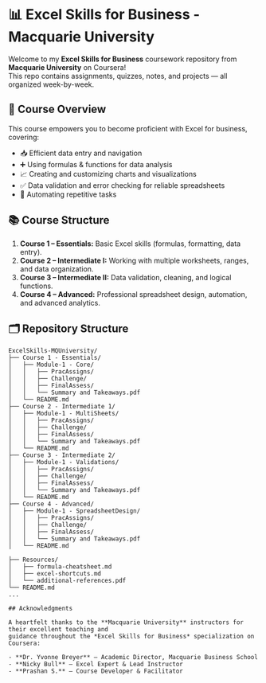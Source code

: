# 📊 Excel Skills for Business - Macquarie University

Welcome to my **Excel Skills for Business** coursework repository from **Macquarie University** on Coursera!  
This repo contains assignments, quizzes, notes, and projects — all organized week-by-week.


## 🎯 Course Overview

This course empowers you to become proficient with Excel for business, covering:

- 📥 Efficient data entry and navigation  
- ➕ Using formulas & functions for data analysis  
- 📈 Creating and customizing charts and visualizations  
- ✅ Data validation and error checking for reliable spreadsheets  
- 🔄 Automating repetitive tasks

  
## 📚 Course Structure

1. **Course 1 – Essentials:** Basic Excel skills (formulas, formatting, data entry).
2. **Course 2 – Intermediate I:** Working with multiple worksheets, ranges, and data organization.
3. **Course 3 – Intermediate II:** Data validation, cleaning, and logical functions.
4. **Course 4 – Advanced:** Professional spreadsheet design, automation, and advanced analytics.
   

## 🗂 Repository Structure

```plaintext
ExcelSkills-MQUniversity/
├── Course 1 - Essentials/
│   ├── Module-1 - Core/
│   │   ├── PracAssigns/
│   │   ├── Challenge/
│   │   ├── FinalAssess/
│   │   └── Summary and Takeaways.pdf
│   └── README.md
├── Course 2 - Intermediate 1/
│   ├── Module-1 - MultiSheets/
│   │   ├── PracAssigns/
│   │   ├── Challenge/
│   │   ├── FinalAssess/
│   │   └── Summary and Takeaways.pdf
│   └── README.md
├── Course 3 - Intermediate 2/
│   ├── Module-1 - Validations/
│   │   ├── PracAssigns/
│   │   ├── Challenge/
│   │   ├── FinalAssess/
│   │   └── Summary and Takeaways.pdf
│   └── README.md
├── Course 4 - Advanced/
│   ├── Module-1 - SpreadsheetDesign/
│   │   ├── PracAssigns/
│   │   ├── Challenge/
│   │   ├── FinalAssess/
│   │   └── Summary and Takeaways.pdf
│   └── README.md

├── Resources/
│   ├── formula-cheatsheet.md
│   ├── excel-shortcuts.md
│   └── additional-references.pdf
└── README.md
...

## Acknowledgments

A heartfelt thanks to the **Macquarie University** instructors for their excellent teaching and
guidance throughout the *Excel Skills for Business* specialization on Coursera:

- **Dr. Yvonne Breyer** – Academic Director, Macquarie Business School  
- **Nicky Bull** – Excel Expert & Lead Instructor  
- **Prashan S.** – Course Developer & Facilitator


